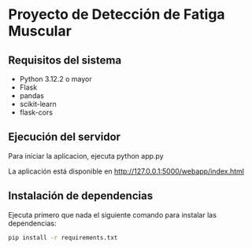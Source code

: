 # Proyecto de Detección de Fatiga Muscular

## Requisitos del sistema
- Python 3.12.2 o mayor
- Flask
- pandas
- scikit-learn
- flask-cors

## Ejecución del servidor
Para iniciar la aplicacion, ejecuta
python app.py


La aplicación está disponible en http://127.0.0.1:5000/webapp/index.html

## Instalación de dependencias
Ejecuta primero que nada el siguiente comando para instalar las dependencias:
```bash
pip install -r requirements.txt


